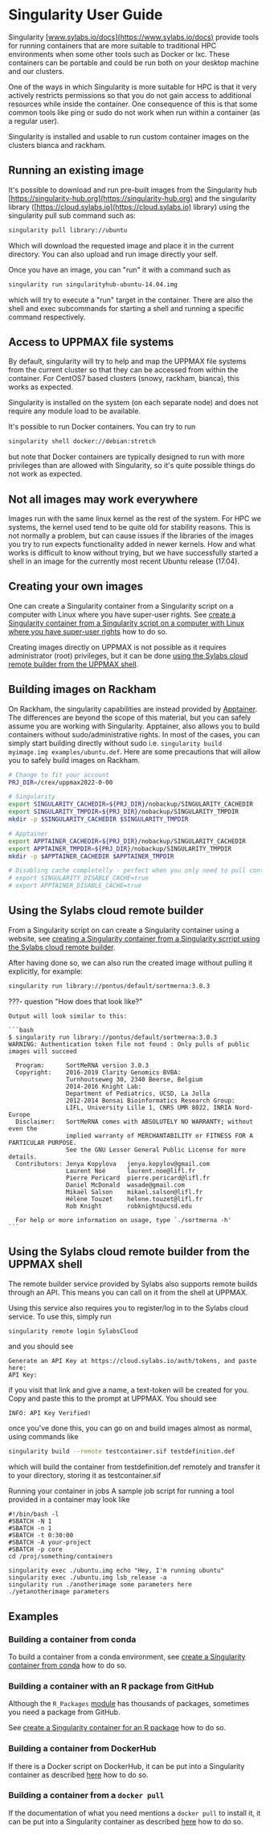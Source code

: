 # Singularity User Guide

Singularity [www.sylabs.io/docs](https://www.sylabs.io/docs) provide tools for running containers that are more suitable to traditional HPC environments when some other tools such as Docker or lxc. These containers can be portable and could be run both on your desktop machine and our clusters.

One of the ways in which Singularity is more suitable for HPC is that it very actively restricts permissions so that you do not gain access to additional resources while inside the container. One consequence of this is that some common tools like ping or sudo do not work when run within a container (as a regular user).

Singularity is installed and usable to run custom container images on the clusters bianca and rackham.

## Running an existing image

It's possible to download and run pre-built images from the Singularity hub [https://singularity-hub.org](https://singularity-hub.org) and the singularity library ([https://cloud.sylabs.io](https://cloud.sylabs.io)  library) using the singularity pull sub command such as:

```bash
singularity pull library://ubuntu
```

Which will download the requested image and place it in the current directory. You can also upload and run image directly your self.

Once you have an image, you can "run" it with a command such as

```bash
singularity run singularityhub-ubuntu-14.04.img
```

which will try to execute a "run" target in the container. There are also the shell and exec subcommands for starting a shell and running a specific command respectively.

## Access to UPPMAX file systems

By default, singularity will try to help and map the UPPMAX file systems from the current cluster so that they can be accessed from within the container. For CentOS7 based clusters (snowy, rackham, bianca), this works as expected.

Singularity is installed on the system (on each separate node) and does not require any module load to be available.

It's possible to run Docker containers. You can try to run

```bash
singularity shell docker://debian:stretch
```

but note that Docker containers are typically designed to run with more privileges than are allowed with Singularity, so it's quite possible things do not work as expected.

## Not all images may work everywhere

Images run with the same linux kernel as the rest of the system. For HPC we systems, the kernel used tend to be quite old for stability reasons. This is not normally a problem, but can cause issues if the libraries of the images you try to run expects functionality added in newer kernels. How and what works is difficult to know without trying, but we have successfully started a shell in an image for the currently most recent Ubuntu release (17.04).

## Creating your own images

One can create a Singularity container from a Singularity script on a computer with Linux where you have super-user rights.
See [create a Singularity container from a Singularity script on a computer with Linux where you have super-user rights](create_singularity_container_from_a_singularity_script_on_linux.md)
how to do so.

Creating images directly on UPPMAX is not possible as it requires
administrator (root) privileges,
but it can be done [using the Sylabs cloud remote builder from the UPPMAX shell](#using-the-sylabs-cloud-remote-builder-from-the-uppmax-shell).

## Building images on Rackham

On Rackham, the singularity capabilities are instead provided by [Apptainer](https://apptainer.org/). The differences are beyond the scope of this material, but you can safely assume you are working with Singularity. Apptainer, also allows you to build containers without sudo/administrative rights. In most of the cases, you can simply start building directly without sudo i.e. `singularity build myimage.img examples/ubuntu.def`. Here are some precautions that will allow you to safely build images on Rackham.

```bash
# Change to fit your account
PRJ_DIR=/crex/uppmax2022-0-00

# Singularity
export SINGULARITY_CACHEDIR=${PRJ_DIR}/nobackup/SINGULARITY_CACHEDIR
export SINGULARITY_TMPDIR=${PRJ_DIR}/nobackup/SINGULARITY_TMPDIR
mkdir -p $SINGULARITY_CACHEDIR $SINGULARITY_TMPDIR

# Apptainer
export APPTAINER_CACHEDIR=${PRJ_DIR}/nobackup/SINGULARITY_CACHEDIR
export APPTAINER_TMPDIR=${PRJ_DIR}/nobackup/SINGULARITY_TMPDIR
mkdir -p $APPTAINER_CACHEDIR $APPTAINER_TMPDIR

# Disabling cache completelly - perfect when you only need to pull containers
# export SINGULARITY_DISABLE_CACHE=true
# export APPTAINER_DISABLE_CACHE=true
```

## Using the Sylabs cloud remote builder

From a Singularity script on can create a Singularity container
using a website, see [creating a Singularity container from a Singularity scrript using the Sylabs cloud remote builder](create_singularity_container_from_a_singularity_script_using_remote_builder.md).

After having done so, we can also run the created image without pulling it
explicitly, for example:

```bash
singularity run library://pontus/default/sortmerna:3.0.3
```

???- question "How does that look like?"

    Output will look similar to this:

    ```bash
    $ singularity run library://pontus/default/sortmerna:3.0.3
    WARNING: Authentication token file not found : Only pulls of public images will succeed

      Program:      SortMeRNA version 3.0.3
      Copyright:    2016-2019 Clarity Genomics BVBA:
                    Turnhoutseweg 30, 2340 Beerse, Belgium
                    2014-2016 Knight Lab:
                    Department of Pediatrics, UCSD, La Jolla
                    2012-2014 Bonsai Bioinformatics Research Group:
                    LIFL, University Lille 1, CNRS UMR 8022, INRIA Nord-Europe
      Disclaimer:   SortMeRNA comes with ABSOLUTELY NO WARRANTY; without even the
                    implied warranty of MERCHANTABILITY or FITNESS FOR A PARTICULAR PURPOSE.
                    See the GNU Lesser General Public License for more details.
      Contributors: Jenya Kopylova   jenya.kopylov@gmail.com
                    Laurent Noé      laurent.noe@lifl.fr
                    Pierre Pericard  pierre.pericard@lifl.fr
                    Daniel McDonald  wasade@gmail.com
                    Mikaël Salson    mikael.salson@lifl.fr
                    Hélène Touzet    helene.touzet@lifl.fr
                    Rob Knight       robknight@ucsd.edu

      For help or more information on usage, type `./sortmerna -h'
    ```

## Using the Sylabs cloud remote builder from the UPPMAX shell

The remote builder service provided by Sylabs also supports remote builds through an API. This means you can call on it from the shell at UPPMAX.

Using this service also requires you to register/log in to the Sylabs cloud service. To use this, simply run

```bash
singularity remote login SylabsCloud
```

and you should see

```console
Generate an API Key at https://cloud.sylabs.io/auth/tokens, and paste here:
API Key:
```

if you visit that link and give a name, a text-token will be created for you. Copy and paste this to the prompt at UPPMAX. You should see

```console
INFO: API Key Verified!
```

once you've done this, you can go on and build images almost as normal, using commands like

```bash
singularity build --remote testcontainer.sif testdefinition.def
```

which will build the container from testdefinition.def remotely and transfer it to your directory, storing it as testcontainer.sif

Running your container in jobs
A sample job script for running a tool provided in a container may look like

```slurm
#!/bin/bash -l
#SBATCH -N 1
#SBATCH -n 1
#SBATCH -t 0:30:00
#SBATCH -A your-project
#SBATCH -p core
cd /proj/something/containers

singularity exec ./ubuntu.img echo "Hey, I'm running ubuntu"
singularity exec ./ubuntu.img lsb_release -a
singularity run ./anotherimage some parameters here
./yetanotherimage parameters
```

## Examples

### Building a container from conda

To build a container from a conda environment, see [create a Singularity container from conda](create_singularity_container_from_conda.md)
how to do so.

### Building a container with an R package from GitHub

Although the `R_Packages` [module](../cluster_guides/modules.md)
has thousands of packages, sometimes you need a package from GitHub.

See [create a Singularity container for an R package](create_singularity_container_for_r_package.md)
how to do so.


### Building a container from DockerHub

If there is a Docker script on DockerHub,
it can be put into a Singularity container as described [here](create_singularity_container_from_dockerhub.md)
how to do so.

### Building a container from a `docker pull`

If the documentation of what you need mentions a `docker pull` to install it,
it can be put into a Singularity container as described [here](create_singularity_container_from_docker_pull.md)
how to do so.
